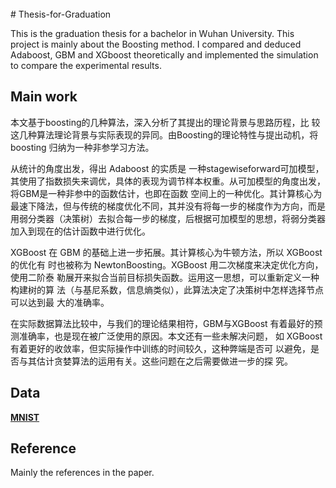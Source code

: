 <br>
# Thesis-for-Graduation

This is the graduation thesis for a bachelor in Wuhan University. This project is mainly about the Boosting method. I compared and deduced
Adaboost, GBM and XGboost theoretically and implemented the simulation to compare the experimental results.

## Main work

本文基于boosting的几种算法，深入分析了其提出的理论背景与思路历程，比 较这几种算法理论背景与实际表现的异同。由Boosting的理论特性与提出动机，将 boosting 归纳为一种非参学习方法。

从统计的角度出发，得出 Adaboost 的实质是 一种stagewiseforward可加模型，其使用了指数损失来调优，具体的表现为调节样本权重。从可加模型的角度出发，将GBM是一种非参中的函数估计，也即在函数 空间上的一种优化。其计算核心为最速下降法，但与传统的梯度优化不同，其并没有将每一步的梯度作为方向，而是用弱分类器（决策树）去拟合每一步的梯度，后根据可加模型的思想，将弱分类器加入到现在的估计函数中进行优化。

XGBoost 在 GBM 的基础上进一步拓展。其计算核心为牛顿方法，所以 XGBoost 的优化有 时也被称为 NewtonBoosting。XGBoost 用二次梯度来决定优化方向，使用二阶泰 勒展开来拟合当前目标损失函数。运用这一思想，可以重新定义一种构建树的算 法（与基尼系数，信息熵类似），此算法决定了决策树中怎样选择节点可以达到最 大的准确率。

在实际数据算法比较中，与我们的理论结果相符，GBM与XGBoost 有着最好的预测准确率，也是现在被广泛使用的原因。本文还有一些未解决问题， 如 XGBoost 有着更好的收敛率，但实际操作中训练的时间较久，这种弊端是否可 以避免，是否与其估计贪婪算法的运用有关。这些问题在之后需要做进一步的探 究。

## Data
[**MNIST**](http://yann.lecun.com/exdb/mnist/)

## Reference
Mainly the references in the paper.

